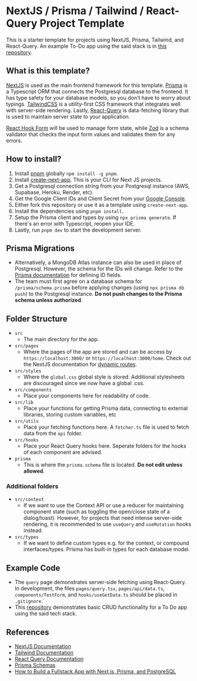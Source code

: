 # NextJS / Prisma / Tailwind / React-Query Project Template

This is a starter template for projects using NextJS, Prisma, Tailwind, and React-Query. An example To-Do app using the said stack is in [this repository](https://github.com/Heaverr/react-query-todo).

## What is this template?

[NextJS](https://nextjs.org/) is used as the main frontend framework for this template. [Prisma](https://www.prisma.io/) is a Typescript ORM that connects the Postgresql database to the frontend. It has type safety for your database models, so you don't have to worry about typings. [TailwindCSS](https://tailwindcss.com/docs/guides/nextjs) is a utility-first CSS framework that integrates well with server-side rendering. Lastly, [React-Query](https://tanstack.com/query/latest/docs/react/overview) is data-fetching library that is used to maintain server state to your application.

[React Hook Form](https://react-hook-form.com/) will be used to manage form state, while [Zod](https://zod.dev/) is a schema validator that checks the input form values and validates them for any errors.

## How to install?

1. Install [pnpm](https://pnpm.io/installation) globally `npm install -g pnpm`.
2. Install [create-next-app](https://nextjs.org/learn/basics/create-nextjs-app/setup). This is your CLI for Next JS projects.
3. Get a Postgresql connection string from your Postgresql instance (AWS, Supabase, Heroku, Render, etc).
4. Get the Google Client IDs and Client Secret from your [Google Console](https://console.cloud.google.com/).
5. Either fork this repository or use it as a template using `create-next-app`.
6. Install the dependencies using `pnpm install`.
7. Setup the Prisma client and types by using `npx prisma generate`. If there's an error with Typescript, reopen your IDE.
8. Lastly, run `pnpm dev` to start the development server.

## Prisma Migrations

-   Alternatively, a MongoDB Atlas instance can also be used in place of Postgresql. However, the schema for the IDs will change. Refer to the [Prisma documentation](https://www.prisma.io/docs/concepts/components/prisma-schema/data-model#defining-ids-in-mongodb) for defining ID fields.
-   The team must first agree on a database schema for `/prisma/schema.prisma` before applying changes (using `npx prisma db push`) to the Postgresql instance. **Do not push changes to the Prisma schema unless authorized**.

## Folder Structure

-   `src`
    -   The main directory for the app.
-   `src/pages`
    -   Where the pages of the app are stored and can be access by `https://localhost:3000/` or `https://localhost:3000/home`. Check out the NextJS documentation for [dynamic routes](https://nextjs.org/learn/basics/dynamic-routes).
-   `src/styles`
    -   Where the `global.css` global style is stored. Additional stylesheets are discouraged since we now have a global .css.
-   `src/components`
    -   Place your components here for readability of code.
-   `src/lib`
    -   Place your functions for getting Prisma data, connecting to external libraries, storing custom variables, etc
-   `src/utils`
    -   Place your fetching functions here. A `fetcher.ts` file is used to fetch data from the `api` folder.
-   `src/hooks`
    -   Place your React Query hooks here. Seperate folders for the hooks of each component are advised.
-   `prisma`
    -   This is where the `prisma.schema` file is located. **Do not edit unless allowed**.

### Additional folders

-   `src/context`
    -   If we want to use the Context API or use a reducer for maintaining component state (such as toggling the open/close state of a dialog/toast). However, for projects that need intense server-side rendering, it is recommended to use `useQuery` and `useMutation` hooks instead.
-   `src/types`
    -   If we want to define custom types e.g. for the context, or compound interfaces/types. Prisma has built-in types for each database model.

## Example Code

-   The `query` page demonstrates server-side fetching using React-Query. In development, the files `pages/query.tsx`, `pages/api/data.ts`, `components/TestForm`, and `hooks/useGetData.ts` should be placed in `.gitignore`.`
-   This [repository](https://github.com/Heaverr/react-query-todo) demonstrates basic CRUD functionality for a To Do app using the said tech stack.

## References

-   [NextJS Documentation](https://nextjs.org/)
-   [Tailwind Documentation](https://tailwindcss.com/)
-   [React Query Documentation](https://tanstack.com/query/latest/docs/react/overview)
-   [Prisma Schemas](https://www.prisma.io/docs/concepts/components/prisma-schema)
-   [How to Build a Fullstack App with Next.js, Prisma, and PostgreSQL](https://vercel.com/guides/nextjs-prisma-postgres)
